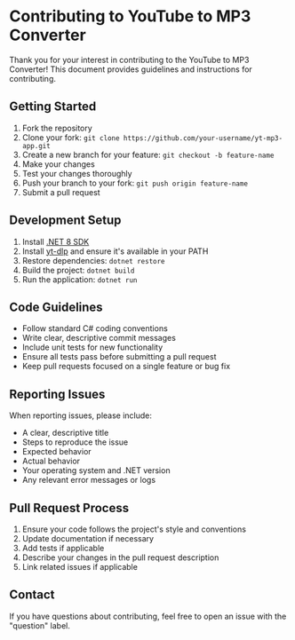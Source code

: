 # Contributing to YouTube to MP3 Converter

Thank you for your interest in contributing to the YouTube to MP3 Converter! This document provides guidelines and instructions for contributing.

## Getting Started

1. Fork the repository
2. Clone your fork: `git clone https://github.com/your-username/yt-mp3-app.git`
3. Create a new branch for your feature: `git checkout -b feature-name`
4. Make your changes
5. Test your changes thoroughly
6. Push your branch to your fork: `git push origin feature-name`
7. Submit a pull request

## Development Setup

1. Install [.NET 8 SDK](https://dotnet.microsoft.com/download)
2. Install [yt-dlp](https://github.com/yt-dlp/yt-dlp) and ensure it's available in your PATH
3. Restore dependencies: `dotnet restore`
4. Build the project: `dotnet build`
5. Run the application: `dotnet run`

## Code Guidelines

- Follow standard C# coding conventions
- Write clear, descriptive commit messages
- Include unit tests for new functionality
- Ensure all tests pass before submitting a pull request
- Keep pull requests focused on a single feature or bug fix

## Reporting Issues

When reporting issues, please include:

- A clear, descriptive title
- Steps to reproduce the issue
- Expected behavior
- Actual behavior
- Your operating system and .NET version
- Any relevant error messages or logs

## Pull Request Process

1. Ensure your code follows the project's style and conventions
2. Update documentation if necessary
3. Add tests if applicable
4. Describe your changes in the pull request description
5. Link related issues if applicable

## Contact

If you have questions about contributing, feel free to open an issue with the "question" label.